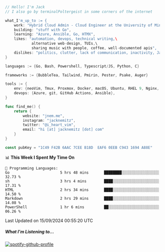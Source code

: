 ```go
// Hello! I'm Jack
// I also go by terminalPoltergeist in some corners of the internet

what_I'm_up_to := {
    work: "Hybrid Cloud Admin - Cloud Engineer at the University of Minnesota",
    building: "stuff with Go",
    learning: "Azure, Ansible, Go, HTMX",
    likes: "automation, devops, technical writing,\
            alternative web-design, TUIs,\
            sharing music with people, coffee, well-documented apis",
    dislikes: "politics, clutter, lack of communication, inactivity, Java",
}

languages := {Go, Bash, Powershell, Typescript/JS, Python, C}

frameworks := {BubbleTea, Tailwind, Pmirin, Pester, Psake, Auger}

tools := {
    env: {neoVim, Tmux, Proxmox, Docker, macOS, Ubuntu, RHEL 9, Nginx, DigitalOcean, Cloudflare},
    devops: {Azure, git, GitHub Actions, Ansible},
}

func find_me() {
    return {
        website: "jnem.me",
        instagram: "jacknemitz",
        twitter: "@i_heart_vim",
        email: "hi [at] jacknemitz [dot] com"
    }
}

const pubKey = "1C49 F42B 6AAC 7CEE B18D  EAF6 0EEB C943 1694 A88E"
```

<!--START_SECTION:waka-->
📊 **This Week I Spent My Time On** 

```text
💬 Programming Languages: 
Go                       5 hrs 48 mins       ████████░░░░░░░░░░░░░░░░░   32.73 % 
sh                       3 hrs 4 mins        ████░░░░░░░░░░░░░░░░░░░░░   17.31 % 
HTML                     2 hrs 34 mins       ████░░░░░░░░░░░░░░░░░░░░░   14.50 % 
Markdown                 2 hrs 29 mins       ████░░░░░░░░░░░░░░░░░░░░░   14.08 % 
PowerShell               1 hr 6 mins         ██░░░░░░░░░░░░░░░░░░░░░░░   06.26 % 
```


 Last Updated on 15/09/2024 00:55:20 UTC
<!--END_SECTION:waka-->

##### What I'm Listening to...

[![spotify-github-profile](https://jnem.me/listening-item?maxAge=2592000)](https://jnem.me/listening)
